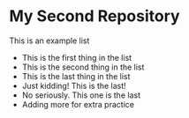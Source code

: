 # My Second Repository

This is an example list
* This is the first thing in the list
* This is the second thing in the list
* This is the last thing in the list
* Just kidding! This is the last!
* No seriously. This one is the last
* Adding more for extra practice
